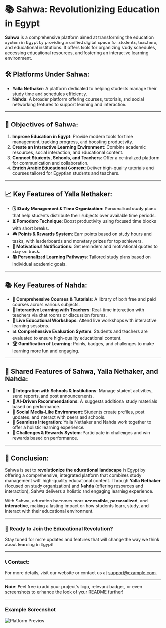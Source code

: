 # 📚 Sahwa: Revolutionizing Education in Egypt

**Sahwa** is a comprehensive platform aimed at transforming the education system in Egypt by providing a unified digital space for students, teachers, and educational institutions. It offers tools for organizing study schedules, accessing educational resources, and fostering an interactive learning environment.

## 🛠 Platforms Under Sahwa:
- **Yalla Nethaker**: A platform dedicated to helping students manage their study time and schedules efficiently.
- **Nahda**: A broader platform offering courses, tutorials, and social networking features to support learning and interaction.

---

## 🎯 Objectives of Sahwa:
1. **Improve Education in Egypt**: Provide modern tools for time management, tracking progress, and boosting productivity.
2. **Create an Interactive Learning Environment**: Combine academic resources, social interaction, and educational content.
3. **Connect Students, Schools, and Teachers**: Offer a centralized platform for communication and collaboration.
4. **Enrich Arabic Educational Content**: Deliver high-quality tutorials and courses tailored for Egyptian students and teachers.

---

## 📈 Key Features of Yalla Nethaker:
- **🗓️ Study Management & Time Organization**: Personalized study plans that help students distribute their subjects over available time periods.
- **⏳ Pomodoro Technique**: Boost productivity using focused time blocks with short breaks.
- **🎮 Points & Rewards System**: Earn points based on study hours and tasks, with leaderboards and monetary prizes for top achievers.
- **🔔 Motivational Notifications**: Get reminders and motivational quotes to stay on track.
- **📚 Personalized Learning Pathways**: Tailored study plans based on individual academic goals.

---

## 📚 Key Features of Nahda:
- **📖 Comprehensive Courses & Tutorials**: A library of both free and paid courses across various subjects.
- **💬 Interactive Learning with Teachers**: Real-time interaction with teachers via chat rooms or discussion forums.
- **🎥 Live Educational Workshops**: Attend live workshops with interactive learning sessions.
- **📊 Comprehensive Evaluation System**: Students and teachers are evaluated to ensure high-quality educational content.
- **🏆 Gamification of Learning**: Points, badges, and challenges to make learning more fun and engaging.

---

## 🔗 Shared Features of Sahwa, Yalla Nethaker, and Nahda:
- **🏫 Integration with Schools & Institutions**: Manage student activities, send reports, and post announcements.
- **🤖 AI-Driven Recommendations**: AI suggests additional study materials based on performance.
- **👥 Social Media-Like Environment**: Students create profiles, post updates, and interact with peers and schools.
- **🔗 Seamless Integration**: Yalla Nethaker and Nahda work together to offer a holistic learning experience.
- **🎉 Challenges & Rewards System**: Participate in challenges and win rewards based on performance.

---

## 🚀 Conclusion:
Sahwa is set to **revolutionize the educational landscape** in Egypt by offering a comprehensive, integrated platform that combines study management with high-quality educational content. Through **Yalla Nethaker** (focused on study organization) and **Nahda** (offering resources and interaction), Sahwa delivers a holistic and engaging learning experience.

With Sahwa, education becomes more **accessible**, **personalized**, and **interactive**, making a lasting impact on how students learn, study, and interact with their educational environment.

---

### 🌟 Ready to Join the Educational Revolution?
Stay tuned for more updates and features that will change the way we think about learning in Egypt!

---

### 📞 Contact:
For more details, visit our website or contact us at [support@example.com](mailto:support@example.com).

---

**Note**: Feel free to add your project's logo, relevant badges, or even screenshots to enhance the look of your README further!

---

### Example Screenshot
![Platform Preview](https://example.com/screenshot.png)
